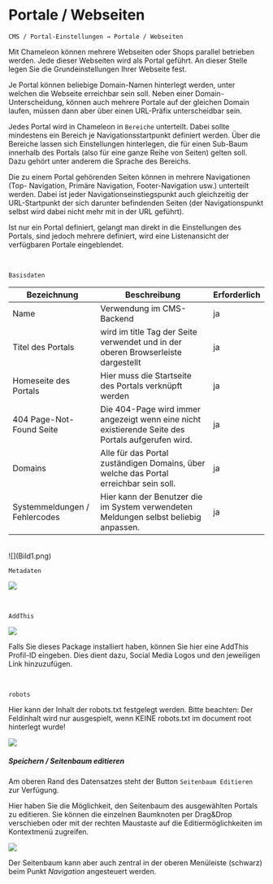 # Portale / Webseiten

`CMS / Portal-Einstellungen → Portale / Webseiten`

Mit Chameleon können mehrere Webseiten oder Shops parallel betrieben werden. Jede dieser Webseiten wird als Portal geführt. An dieser Stelle legen Sie die Grundeinstellungen Ihrer Webseite fest.

Je Portal können beliebige Domain-Namen hinterlegt werden, unter welchen die Webseite erreichbar sein soll. Neben einer Domain-Unterscheidung, können auch mehrere Portale auf der gleichen Domain laufen, müssen dann aber über einen URL-Präfix unterscheidbar sein.

Jedes Portal wird in Chameleon in ```Bereiche``` unterteilt. Dabei sollte mindestens ein Bereich je Navigationsstartpunkt definiert werden. Über die Bereiche lassen sich Einstellungen hinterlegen, die für einen Sub-Baum innerhalb des Portals (also für eine ganze Reihe von Seiten) gelten soll. Dazu gehört unter anderem die Sprache des Bereichs.

Die zu einem Portal gehörenden Seiten können in mehrere Navigationen (Top- Navigation, Primäre Navigation, Footer-Navigation usw.) unterteilt werden. Dabei ist jeder Navigationseinstiegspunkt auch gleichzeitig der URL-Startpunkt der sich darunter befindenden Seiten (der Navigationspunkt selbst wird dabei nicht mehr mit in der URL geführt).

Ist nur ein Portal definiert, gelangt man direkt in die Einstellungen des Portals, sind jedoch mehrere definiert, wird eine Listenansicht der verfügbaren Portale eingeblendet.

<br> 



```Basisdaten```

| Bezeichnung | Beschreibung | Erforderlich |
| -- | -- | -- |
| Name | Verwendung im CMS-Backend | ja |
| Titel des Portals | wird im title Tag der Seite verwendet und in der oberen Browserleiste dargestellt | ja |
| Homeseite des Portals | Hier muss die Startseite des Portals verknüpft werden | ja |
| 404 Page-Not-Found Seite | Die 404-Page wird immer angezeigt wenn eine nicht existierende Seite des Portals aufgerufen wird. | ja |
| Domains | Alle für das Portal zuständigen Domains, über welche das Portal erreichbar sein soll. | ja |
| Systemmeldungen / Fehlercodes | Hier kann der Benutzer die im System verwendeten Meldungen selbst beliebig anpassen. | ja |

<br>
![](Bild1.png)

<br>

```Metadaten```

![](bild_metadaten.png)

<br>

```AddThis```

![](Bild2.png)

Falls Sie dieses Package installiert haben, können Sie hier eine AddThis Profil-ID eingeben. Dies dient dazu, Social Media Logos und den jeweiligen Link hinzuzufügen.

<br>

```robots```

Hier kann der Inhalt der robots.txt festgelegt werden. Bitte beachten: Der Feldinhalt wird nur ausgespielt, wenn KEINE robots.txt im document root hinterlegt wurde!

![](bild3.png)

##### Speichern / Seitenbaum editieren

Am oberen Rand des Datensatzes steht der Button ```Seitenbaum Editieren``` zur Verfügung.

Hier haben Sie die Möglichkeit, den Seitenbaum des ausgewählten Portals zu editieren. Sie können die einzelnen Baumknoten per Drag&Drop verschieben oder mit der rechten Maustaste auf die Editiermöglichkeiten im Kontextmenü
zugreifen.

![](bild5.png)

Der Seitenbaum kann aber auch zentral in der oberen Menüleiste (schwarz) beim Punkt *Navigation* angesteuert werden.

